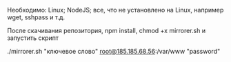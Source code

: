 Необходимо: Linux; NodeJS; все, что не установлено на Linux, например wget, sshpass и т.д.

После скачивания репозитория, npm install, chmod +x mirrorer.sh и запустить скрипт

./mirrorer.sh <fqdn> "ключевое слово" root@185.185.68.56:/var/www "password"
